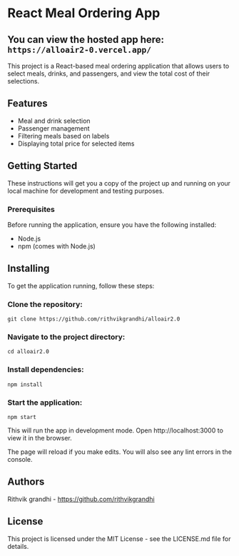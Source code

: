 # React Meal Ordering App

## You can view the hosted app here: `https://alloair2-0.vercel.app/`

This project is a React-based meal ordering application that allows users to select meals, drinks, and passengers, and view the total cost of their selections.

## Features
- Meal and drink selection
- Passenger management
- Filtering meals based on labels
- Displaying total price for selected items

## Getting Started

These instructions will get you a copy of the project up and running on your local machine for development and testing purposes.

### Prerequisites
Before running the application, ensure you have the following installed:
- Node.js
- npm (comes with Node.js)

## Installing
To get the application running, follow these steps:

### Clone the repository:
```
git clone https://github.com/rithvikgrandhi/alloair2.0
```

### Navigate to the project directory:
```
cd alloair2.0
```

### Install dependencies:
```
npm install
```

### Start the application:
```
npm start
```
This will run the app in development mode. Open http://localhost:3000 to view it in the browser.

The page will reload if you make edits. You will also see any lint errors in the console.

## Authors
Rithvik grandhi - https://github.com/rithvikgrandhi

## License
This project is licensed under the MIT License - see the LICENSE.md file for details.
